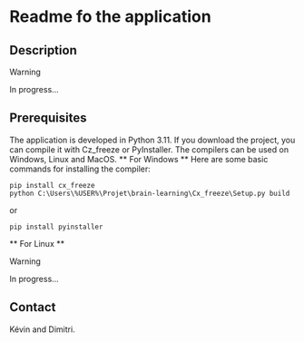 # Readme fo the application

## Description
> [!WARNING]
> In progress...

## Prerequisites
The application is developed in Python 3.11.
If you download the project, you can compile it with Cz_freeze or PyInstaller.
The compilers can be used on Windows, Linux and MacOS.
** For Windows **
Here are some basic commands for installing the compiler:
```
pip install cx_freeze
python C:\Users\%USER%\Projet\brain-learning\Cx_freeze\Setup.py build
```
or
```
pip install pyinstaller
```

** For Linux **
> [!WARNING]
> In progress...



## Contact

Kévin and Dimitri.


